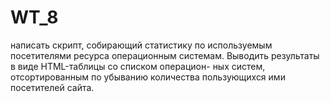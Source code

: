 # WT_8
написать скрипт, собирающий статистику по используемым посетителями ресурса
операционным системам. Выводить результаты в виде HTML-таблицы со списком операцион-
ных систем, отсортированным по убыванию количества пользующихся ими посетителей сайта.


